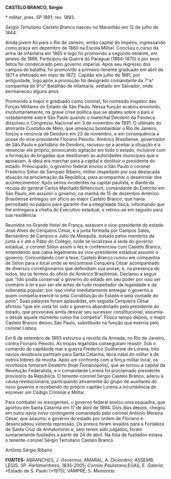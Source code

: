 **CASTELO BRANCO, Sérgio**

\* militar; pres. SP 1891; rev. 1893.

*Sérgio Tertuliano Castelo Branco* nasceu no Maranhão em 12 de julho de
1844.

Ainda jovem foi para o Rio de Janeiro, então capital do Império,
ingressando como praça em dezembro de 1860 na Escola Militar. Concluiu o
curso da arma de infantaria em 1865 e logo foi promovido a
segundo-tenente, em janeiro de 1866. Participou da Guerra do Paraguai
(1864-1870) e por seus feitos foi condecorado pelo governo imperial.
Após seu regresso dos campos de batalha, foi promovido a
primeiro-tenente graduado em abril de 1871 e efetivado em maio de 1872.
Capitão em julho de 1881, por antiguidade, logo após a promoção foi
designado comandante da 7^a^ companhia do 9^o^ Batalhão de Infantaria,
sediado em Salvador, onde permaneceu alguns anos.

Promovido a major e graduado como coronel, foi nomeado inspetor das
Forças Militares do Estado de São Paulo. Nessa função acabou envolvido,
involuntariamente, na grave crise política que se abateu sobre o país e
notadamente sobre São Paulo quando o marechal Deodoro da Fonseca
dissolveu o Congresso Nacional em 3 de novembro de 1891. O ultimato do
almirante Custódio de Melo, que ameaçou bombardear o Rio de Janeiro,
forçou a renúncia de Deodoro em 23 de novembro, e em consequência a
posse do vice-presidente Floriano Peixoto. Américo Brasiliense,
governador de São Paulo e partidário de Deodoro, recusou-se a aceitar a
situação e a renunciar ele próprio, provocando agitação em todo o
estado, inclusive com a formação de brigadas que destituíram as
autoridades municipais que o apoiavam. A ideia era marchar para a
capital e destituir o presidente do estado. Preocupado, o governo
federal enviou a São Paulo o coronel Frederico Sólon de Sampaio Ribeiro,
militar respeitado por sua destacada atuação na proclamação da
República, para acompanhar o desenrolar dos acontecimentos. Após sérios
incidentes na capital paulista, e diante da recusa do general Carlos
Machado Bittencourt, comandante do Exército em São Paulo, em assumir o
governo, na manhã de 15 de dezembro Américo Brasiliense entregou um
ofício ao major Castelo Branco, que havia pernoitado no palácio para
garantir-lhe a integridade física, informando que lhe entregava a chefia
do Executivo estadual, e retirou-se em seguido para sua residência.

Reunidos no Grande Hotel de França, estavam o vice-presidente do estado
José Alves de Cerqueira César, e a junta formada por Campos Sales,
Bernardino de Campos e Júlio de Mesquita. Instado pelos membros da junta
a ir até o Pátio do Colégio, onde se localizava a sede do governo
estadual, o coronel Sólon assim o fez e conferenciou com Castelo Branco,
entendendo que cabia legalmente ao vice-presidente estadual assumir o
governo. Concordando com a tese, Castelo Branco rumou em companhia de
Sólon para o local onde se encontrava Cerqueira César acompanhado de
diversos correligionários que defendiam sua posse, e, na presença de
todos, leu os termos do oficio de Américo Brasiliense. Declarou a seguir
que “não podia conservar o governo do estado em seu poder por isso ser
contrário à lei e por ser ele antes de tudo respeitador da legalidade e
da soberania popular; por isso vinha imediatamente entregar o governo a
quem competia exercê-lo pela Constituição do Estado e pela vontade do
povo”. Suas palavras foram aplaudidas, em seguida Cerqueira César
afirmou “que em vista ter sido o governo abandonado pelo presidente do
estado, que provocava ainda desviar seu sucessor constitucional,
assumia-o desde aquele momento como lhe competia”. Pouco tempo depois, o
major Castelo Branco deixou São Paulo, substituído na função que exercia
pelo coronel Lisboa.

Em 6 de setembro de 1893 estourou a revolta da Armada, no Rio de
Janeiro, contra Floriano Peixoto. As tropas legalistas conseguiram
resistir. Sob o comando do capitãode mar e guerra Frederico Guilherme de
Lorena, três navios revoltosos partiram para Santa Catarina, terra natal
do militar e de outros líderes da revolta. Após um confronto com a força
militar local, os revoltosos tomaram Desterro (hoje Florianópolis), que
se tornou a capital da Revolução Federalista, e o comandante Lorena foi
proclamado presidente provisório da República. O tenente-coronel Sérgio
Castelo Branco, aderiu à causa revolucionária, participando ativamente
do grupo de auxiliares do novo governo e recebendo do próprio capitão
Lorena a incumbência de escrever um Código Criminal e Militar.

Para combater os insurgentes, o governo federal enviou uma esquadra, que
aportou em Santa Catarina em 17 de abril de 1894. Dois dias depois,
chegou em outro navio novo contingente comandado pelo coronel Antônio
Moreira César, que assumiu o governo do estado por ordem de Floriano e
desencadeou violenta repressão. Os presos foram levados para a Fortaleza
de Santa Cruz de Anhatomirim e, sem terem sido julgados, foram
sumariamente fuzilados a partir de 24 de abril. Na lista de fuzilados
estava o tenente-coronel Sérgio Tertuliano Castelo Branco.

Antônio Sérgio Ribeiro

**FONTES:** ABRANCHES, J. *Governos*; AMARAL, A. *Dicionário*; ASSEMB.
LEGIS. SP. *Parlamentares,* 1835-2005; *Correio Paulistano*;EGAS, E.
*Galeria*; *Estado de S. Paulo (*1975); VAMPRÉ, S. *Memórias.*
